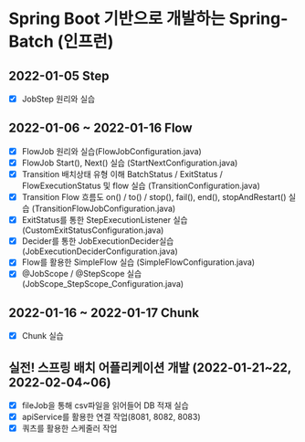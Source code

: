 # Spring Boot 기반으로 개발하는 Spring-Batch (인프런)

## 2022-01-05 Step
- [x] JobStep 원리와 실습

## 2022-01-06 ~ 2022-01-16 Flow
- [x] FlowJob 원리와 실습(FlowJobConfiguration.java)
- [x] FlowJob Start(), Next() 실습 (StartNextConfiguration.java)
- [x] Transition 배치상태 유형 이해 BatchStatus / ExitStatus / FlowExecutionStatus 및 flow 실습 (TransitionConfiguration.java)
- [x] Transition Flow 흐름도 on() / to() / stop(), fail(), end(), stopAndRestart() 실습 (TransitionFlowJobConfiguration.java)
- [x] ExitStatus를 통한 StepExecutionListener 실습 (CustomExitStatusConfiguration.java) 
- [x] Decider를 통한 JobExecutionDecider실습 (JobExecutionDeciderConfiguration.java)
- [x] Flow를 활용한 SimpleFlow 실습 (SimpleFlowConfiguration.java)
- [x] @JobScope / @StepScope 실습 (JobScope_StepScope_Configuration.java)

## 2022-01-16 ~ 2022-01-17 Chunk
- [x] Chunk 실습

## 실전! 스프링 배치 어플리케이션 개발 (2022-01-21~22, 2022-02-04~06)
- [x] fileJob을 통해 csv파일을 읽어들어 DB 적재 실습
- [x] apiService를 활용한 연결 작업(8081, 8082, 8083)
- [x] 쿼츠를 활용한 스케줄러 작업